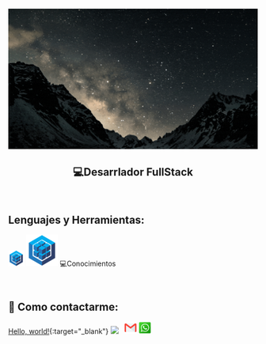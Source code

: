 <p>
<a height="60%">
<img src="https://github.com/FerreyraLautaro/FerreyraLautaro/blob/master/assets/holaMundo-dev.gif"/>
</a>
</p>

<h2 align="center">
  💻Desarrlador FullStack
</h2>

&nbsp;&nbsp;

## Lenguajes y Herramientas:

<p  width='40%' align="center">

<a><img src="https://github.com/FerreyraLautaro/FerreyraLautaro/blob/master/icons/sequelize32px.png"></a>
<a><img src="https://github.com/FerreyraLautaro/FerreyraLautaro/blob/master/icons/sequelize64px.png"></a>
💻Conocimientos

</p>

&nbsp;

## :paperclip: Como contactarme:

[Hello, world!](https://github.com/FerreyraLautaro/FerreyraLautaro/blob/master/icons/gmail.png/){:target="\_blank"}
<span>
<a href="https://www.linkedin.com/in/lautaro-ferreyra-6713201ba/" target="_blank"><img width="5%" src="https://github.com/FerreyraLautaro/FerreyraLautaro/blob/master/icons/linkedIn.png"/></a>
&nbsp;
<a href="mailto:ferreyralautaro69@gmail.com" target="_blank" ><img width="5%" src="https://github.com/FerreyraLautaro/FerreyraLautaro/blob/master/icons/gmail.png"/></a>
<a href="https://api.whatsapp.com/send?phone=3513348627" target="_blank" ><img width="5%" src="https://github.com/FerreyraLautaro/FerreyraLautaro/blob/master/icons/wsp.png"/></a>
</span>
